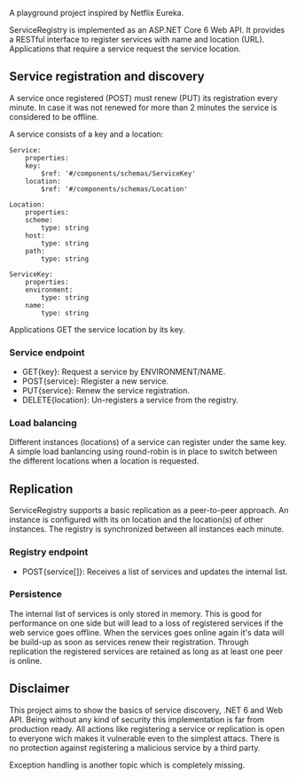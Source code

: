 A playground project inspired by Netflix Eureka.

ServiceRegistry is implemented as an ASP.NET Core 6 Web API. It provides a RESTful interface to  register services with name and location (URL). Applications that require a service request the service location.


## Service registration and discovery

A service once registered (POST) must renew (PUT) its registration every minute. In case it was not renewed for more than 2 minutes the service is considered to be offline.

A service consists of a key and a location:

```
Service:
    properties:
    key:
        $ref: '#/components/schemas/ServiceKey'
    location:
        $ref: '#/components/schemas/Location'

Location:
    properties:
    scheme:
        type: string
    host:
        type: string
    path:
        type: string
        
ServiceKey:
    properties:
    environment:
        type: string
    name:
        type: string
```

Applications GET the service location by its key.


### Service endpoint

* GET{key}: Request a service by ENVIRONMENT/NAME.
* POST{service}: Rlegister a new service.
* PUT{service}: Renew the service registration.
* DELETE{location}: Un-registers a service from the registry.

### Load balancing

Different instances (locations) of a service can register under the same key. A simple load banlancing using round-robin is in place to switch between the different locations when a location is requested.


## Replication

ServiceRegistry supports a basic replication as a peer-to-peer approach. An instance is configured with its on location and the location(s) of other instances. The registry is synchronized between all instances each minute.

### Registry endpoint

* POST{service[]}: Receives a list of services and updates the internal list.


### Persistence

The internal list of services is only stored in memory. This is good for performance on one side but will lead to a loss of registered services if the web service goes offline. When the services goes online again it's data will be build-up as soon as services renew their registration.
Through replication the registered services are retained as long as at least one peer is online.


## Disclaimer

This project aims to show the basics of service discovery, .NET 6 and Web API. Being without any kind of security this implementation is far from production ready. All actions like registering a service or replication is open to everyone wich makes it vulnerable even to the simplest attacs. There is no protection against registering a malicious service by a third party.

Exception handling is another topic which is completely missing.
